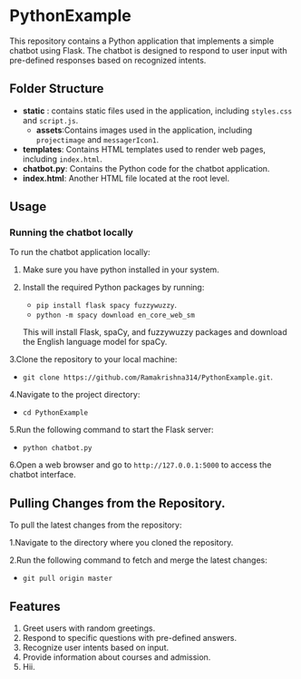 # PythonExample
This repository contains a Python application that implements a simple chatbot using Flask. The chatbot is designed to respond to user input with pre-defined responses based on recognized intents.
## Folder Structure
- **static** : contains static files used in the application, including `styles.css` and `script.js`.
   - **assets**:Contains images used in the application, including `projectimage` and `messagerIcon1`.
- **templates**: Contains HTML templates used to render web pages, including `index.html`.
- **chatbot.py**: Contains the Python code for the chatbot application.
- **index.html**: Another HTML file located at the root level.
## Usage
### Running the chatbot locally
To run the chatbot application locally:
1. Make sure you have python installed in your system.
2. Install the required Python packages by running:
   - `pip install flask spacy fuzzywuzzy`.
   - `python -m spacy download en_core_web_sm`
     
   This will install Flask, spaCy, and fuzzywuzzy packages and download the English language model for spaCy.
   
3.Clone the repository to your local machine:
 - `git clone https://github.com/Ramakrishna314/PythonExample.git`.
   
4.Navigate to the project directory:
  - `cd PythonExample`
    
5.Run the following command to start the Flask server:
  - `python chatbot.py`
    
6.Open a web browser and go to `http://127.0.0.1:5000` to access the chatbot interface.

## Pulling Changes from the Repository.
To pull the latest changes from the repository:

1.Navigate to the directory where you cloned the repository.

2.Run the following command to fetch and merge the latest changes:

 - `git pull origin master`

## Features 
1. Greet users with random greetings.
2. Respond to specific questions with pre-defined answers.
3. Recognize user intents based on input.
4. Provide information about courses and admission.
5. Hii.


